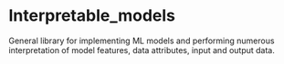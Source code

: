 # Interpretable_models

General library for implementing ML models and performing numerous interpretation of model features, data attributes, input and output data.
